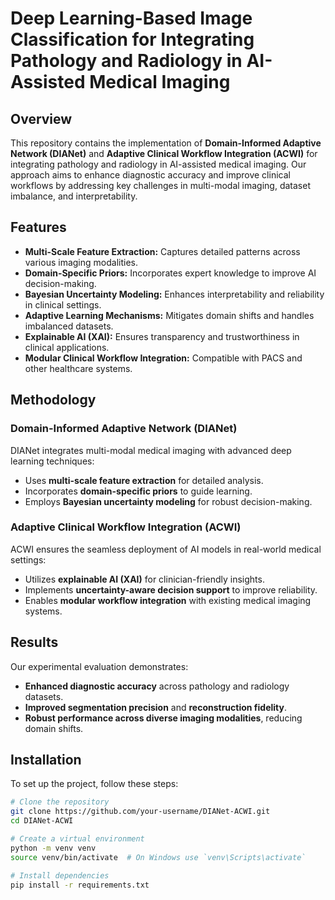 # Deep Learning-Based Image Classification for Integrating Pathology and Radiology in AI-Assisted Medical Imaging

## Overview

This repository contains the implementation of **Domain-Informed Adaptive Network (DIANet)** and **Adaptive Clinical Workflow Integration (ACWI)** for integrating pathology and radiology in AI-assisted medical imaging. Our approach aims to enhance diagnostic accuracy and improve clinical workflows by addressing key challenges in multi-modal imaging, dataset imbalance, and interpretability.

## Features

- **Multi-Scale Feature Extraction:** Captures detailed patterns across various imaging modalities.
- **Domain-Specific Priors:** Incorporates expert knowledge to improve AI decision-making.
- **Bayesian Uncertainty Modeling:** Enhances interpretability and reliability in clinical settings.
- **Adaptive Learning Mechanisms:** Mitigates domain shifts and handles imbalanced datasets.
- **Explainable AI (XAI):** Ensures transparency and trustworthiness in clinical applications.
- **Modular Clinical Workflow Integration:** Compatible with PACS and other healthcare systems.

## Methodology

### Domain-Informed Adaptive Network (DIANet)
DIANet integrates multi-modal medical imaging with advanced deep learning techniques:
- Uses **multi-scale feature extraction** for detailed analysis.
- Incorporates **domain-specific priors** to guide learning.
- Employs **Bayesian uncertainty modeling** for robust decision-making.

### Adaptive Clinical Workflow Integration (ACWI)
ACWI ensures the seamless deployment of AI models in real-world medical settings:
- Utilizes **explainable AI (XAI)** for clinician-friendly insights.
- Implements **uncertainty-aware decision support** to improve reliability.
- Enables **modular workflow integration** with existing medical imaging systems.

## Results

Our experimental evaluation demonstrates:
- **Enhanced diagnostic accuracy** across pathology and radiology datasets.
- **Improved segmentation precision** and **reconstruction fidelity**.
- **Robust performance across diverse imaging modalities**, reducing domain shifts.

## Installation

To set up the project, follow these steps:

```bash
# Clone the repository
git clone https://github.com/your-username/DIANet-ACWI.git
cd DIANet-ACWI

# Create a virtual environment
python -m venv venv
source venv/bin/activate  # On Windows use `venv\Scripts\activate`

# Install dependencies
pip install -r requirements.txt
